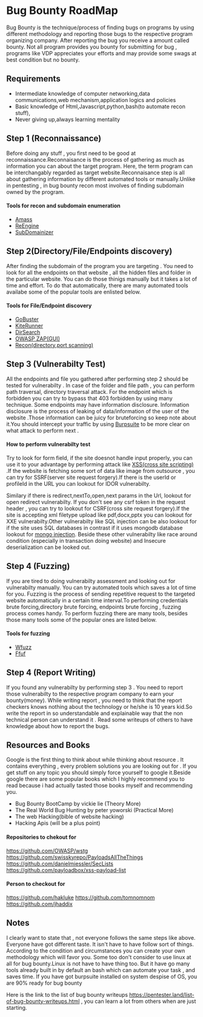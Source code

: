 # Bug Bounty RoadMap

Bug Bounty is the technique/process of finding bugs on programs by using different methodology and reporting those bugs to the respective program organizing company. After reporting the bug you receive a amount called bounty. Not all program provides you bounty for submitting for bug , programs like VDP appreciates your efforts and may provide some swags at best condition but no bounty.

## Requirements

- Intermediate knowledge of computer networking,data communications,web mechanism,application logics and policies
- Basic knowledge of Html,Javascript,python,bash(to automate recon stuff), 
- Never giving up,always learning mentality

## Step 1 (Reconnaissance)

Before doing any stuff , you first need to be good at reconnaissance.Reconnaisance is the process of gathering as much as information you can about the target program. Here, the term program can be interchangably regarded as target website.Reconnaisance step is all about gathering information by different automated tools or manually.Unlike in pentesting , in bug bounty recon most involves of finding subdomain owned by the program.

#### Tools for recon and subdomain enumeration

- [Amass](https://github.com/OWASP/Amass) 
- [ReEngine](https://github.com/yogeshojha/rengine) 
- [SubDomainizer](https://github.com/nsonaniya2010/SubDomainizer)

## Step 2(Directory/File/Endpoints discovery)

After finding the subdomain of the program you are targeting . You need to look for all the endpoints on that website , all the hidden files and folder in the particular website. You can do those thinigs manually but it takes a lot of time and effort. To do that automatically, there are many automated tools availabe some of the popular tools are enlisted below.

#### Tools for File/Endpoint discovery

- [GoBuster](https://github.com/OJ/gobuster) 
- [KiteRunner](https://github.com/assetnote/kiterunner) 
- [DirSearch](https://github.com/maurosoria/dirsearch) 
- [OWASP ZAP(GUI)](https://owasp.org/www-project-zap/) 
- [Recon(directory,port scanning)](https://github.com/maheshbasnet089/recon)

## Step 3 (Vulnerabilty Test)

All the endpoints and file you gathered after performing step 2 should be tested for vulnerabilty . In case of the folder and file path , you can perform path traversal, directory traversal attack. For the endpoint which is forbidden you can try to bypass that 403 forbidden by using many technique. Some endpoints may have information disclosure. Information disclosure is the process of leaking of data/information of the user of the website .Those information can be juicy for bruteforcing so keep note about it.You should intercept your traffic by using [Burpsuite](https://portswigger.net/burp/documentation/desktop/getting-started) to be more clear on what attack to perform next .

#### How to perform vulnerabilty test

Try to look for form field, if the site doesnot handle input properly, you can use it to your advantage by performing attack like [XSS(cross site scripting)](https://medium.com/@maheshbasnet/cross-site-scripting-or-xss-13f49fed6cc5) .If the website is fetching some sort of data like image from outsource , you can try for SSRF(server site request forgery).If there is the userId or profileId in the URL you can lookout for IDOR vulnerabilty. 

Similary if there is redirect,nextTo,open,next params in the Url, lookout for open redirect vulnerabilty. If you don't see any csrf token in the request header , you can try to lookout for CSRF(cross site request forgery).If the site is accepting xml filetype upload like pdf,docx,pptx you can lookout for XXE vulnerabilty.Other vulnerabilty like SQL injection can be also lookout for if the site uses SQL databases in contrast if it uses mongodb database lookout for [mongo injection](https://medium.com/@maheshbasnet/mongo-injection-sql-injection-a8b76cd8b193). Beside these other vulnerabilty like race around condition (especially in transaction doing website) and Insecure deserialization can be looked out.

## Step 4 (Fuzzing)

If you are tired to doing vulnerabilty assessment and looking out for vulnerabilty manually. You can try automated tools which saves a lot of time for you. Fuzzing is the process of sending repetitive request to the targeted website automatically in a certain time interval.To performing credentials brute forcing,directory brute forcing, endpoints brute forcing , fuzzing process comes handy. To perform fuzzing there are many tools, besides those many tools some of the popular ones are listed below.

#### Tools for fuzzing

- [Wfuzz](https://github.com/xmendez/wfuzz)
- [Ffuf](https://github.com/ffuf/ffuf)

## Step 4 (Report Writing)

If you found any vulnerabilty by performing step 3 . You need to report those vulnerabilty to the respective program company to earn your bounty(money). While writing report , you need to think that the report checkers knows nothing about the technology or he/she is 10 years kid.So write the report in so understandable and explainable way that the non technical person can understand it . Read some writeups of others to have knowledge about how to report the bugs. 

## Resources and Books

Google is the first thing to think about while thinking about resource . It contains everything , every problem solutions you are looking out for . If you get stuff on any topic you should simply force yourself to google it.Beside google there are some popular books which I highly recommend you to read because i had actually tasted those books myself and recommending you.

- Bug Bounty BootCamp by vickie lie (Theory More)
- The Real World Bug Hunting by peter yoworski (Practical More)
- The web Hacking(bible of website hacking)
- Hacking Apis (will be a plus point)

#### Repositories to chekout for

https://github.com/OWASP/wstg
https://github.com/swisskyrepo/PayloadsAllTheThings
https://github.com/danielmiessler/SecLists
https://github.com/payloadbox/xss-payload-list

#### Person to checkout for

https://github.com/hakluke
https://github.com/tomnomnom
https://github.com/jhaddix

## Notes

I clearly want to state that , not everyone follows the same steps like above. Everyone have got different taste. It isn't have to have follow sort of things. According to the condition and circumstances you can create your own methodology which will favor you.
Some too don't consider to use linux at all for bug bounty.Linux is not have to have thing too. But it have go many tools already built in by default an bash which can automate your task , and saves time. If you have got burpsuite installed on system despise of OS, you are 90% ready for bug bounty

Here is the link to the list of bug bounty writeups https://pentester.land/list-of-bug-bounty-writeups.html , you can learn a lot from others when are just starting.
